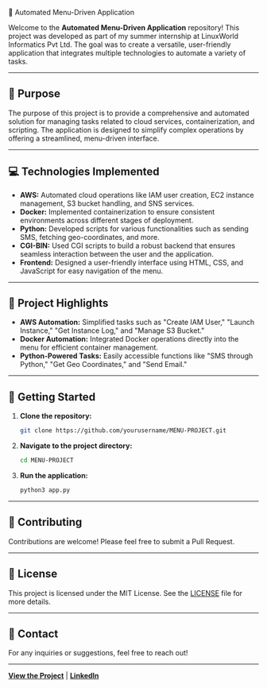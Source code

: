 🌟 Automated Menu-Driven Application

Welcome to the **Automated Menu-Driven Application** repository! This project was developed as part of my summer internship at LinuxWorld Informatics Pvt Ltd. The goal was to create a versatile, user-friendly application that integrates multiple technologies to automate a variety of tasks.

---

## 🎯 Purpose

The purpose of this project is to provide a comprehensive and automated solution for managing tasks related to cloud services, containerization, and scripting. The application is designed to simplify complex operations by offering a streamlined, menu-driven interface.

---

## 💻 Technologies Implemented

- **AWS:** Automated cloud operations like IAM user creation, EC2 instance management, S3 bucket handling, and SNS services.
- **Docker:** Implemented containerization to ensure consistent environments across different stages of deployment.
- **Python:** Developed scripts for various functionalities such as sending SMS, fetching geo-coordinates, and more.
- **CGI-BIN:** Used CGI scripts to build a robust backend that ensures seamless interaction between the user and the application.
- **Frontend:** Designed a user-friendly interface using HTML, CSS, and JavaScript for easy navigation of the menu.

---

## 🌟 Project Highlights

- **AWS Automation:** Simplified tasks such as "Create IAM User," "Launch Instance," "Get Instance Log," and "Manage S3 Bucket."
- **Docker Automation:** Integrated Docker operations directly into the menu for efficient container management.
- **Python-Powered Tasks:** Easily accessible functions like "SMS through Python," "Get Geo Coordinates," and "Send Email."

---

## 🚀 Getting Started

1. **Clone the repository:**
   ```bash
   git clone https://github.com/yourusername/MENU-PROJECT.git
   ```
2. **Navigate to the project directory:**
   ```bash
   cd MENU-PROJECT
   ```
3. **Run the application:**
   ```bash
   python3 app.py
   ```

---

## 🤝 Contributing

Contributions are welcome! Please feel free to submit a Pull Request.

---

## 📝 License

This project is licensed under the MIT License. See the [LICENSE](LICENSE) file for more details.

---

## 📧 Contact

For any inquiries or suggestions, feel free to reach out!

---

**[View the Project](https://chanchal-yaduvanshi.github.io/MenuBasedProject/html/)** | **[LinkedIn](https://www.linkedin.com/in/chanchal-yaduvanshi-8900b0266/)**


